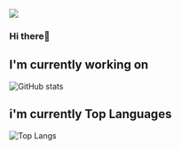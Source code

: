 <!--
**eononenoe/eononenoe** is a ✨ _special_ ✨ repository because its `README.md` (this file) appears on your GitHub profile.
-->
<img src="https://capsule-render.vercel.app/api?type=waving&color=auto&height=300&section=header&text=eononenoe%20&fontSize=90" /><br/>
### Hi there👋<br/>
## I'm currently working on<br/>
![GitHub stats](https://github-readme-stats.vercel.app/api?username=eononenoe&show_icons=true&theme=dracula)<br/>
## i'm currently Top Languages<br/>
![Top Langs](https://github-readme-stats.vercel.app/api/top-langs/?username=eononenoe&layout=compact&theme=dracula)<br/>
